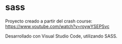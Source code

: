 # sass
Proyecto creado a partir del crash course: https://www.youtube.com/watch?v=roywYSEPSvc

Desarrollado con Visual Studio Code, utilizando SASS.
